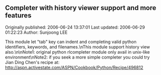 ## Completer with history viewer support and more features 
Originally published: 2006-06-24 13:37:01 
Last updated: 2006-06-29 01:22:23 
Author: Sunjoong LEE 
 
This module let "tab" key can indent and completing valid python identifiers, keywords, and filenames.\nThis module support history view also.\n\nNote1: original python rlcompleter module only avail in unix-like environment\nNote2: if you seek a more simple completer you could try Jian Ding Chen's recipe at: http://aspn.activestate.com/ASPN/Cookbook/Python/Recipe/496812